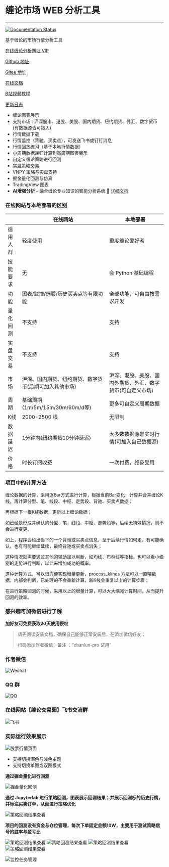 # 缠论市场 WEB 分析工具

---

[![Documentation Status](https://readthedocs.org/projects/chanlun-pro/badge/?version=latest)](https://chanlun-pro.readthedocs.io/zh_CN/latest/?badge=latest)

基于缠论的市场行情分析工具

[在线缠论分析网址 VIP](http://www.chanlun-trader.com)

[Github 地址](https://github.com/yijixiuxin/chanlun-pro)

[Gitee 地址](https://gitee.com/wang-student/chanlun-pro)

[在线文档](https://chanlun-pro.readthedocs.io/)

[B站视频教程](https://space.bilibili.com/384267873/video)

[更新日志](https://chanlun-pro.readthedocs.io/UPDATE/)


* 缠论图表展示
* 支持市场 : 沪深股市、港股、美股、国内期货、纽约期货、外汇、数字货币 (有数据源皆可接入)
* 行情数据下载
* 行情监控（背驰、买卖点），可发送飞书或钉钉消息
* 行情回放练习（基于本地行情数据）
* 小周期数据递归计算到高周期图表展示
* 自定义缠论策略进行回测
* 实盘策略交易
* VNPY 策略与实盘支持
* 掘金量化回测与仿真
* TradingView 图表
* **AI增强分析** - 融合缠论专业知识的智能分析系统 📖 [详细文档](docs/ai_enhanced/)


### 在线网站与本地部署的区别

| | 在线网站 | 本地部署 |
| -- | -------- | -------- |
| 适用人群 | 轻度使用 | 重度缠论爱好者 |
| 技能要求 | 无 | 会 Python 基础编程 |
| 功能 | 图表/监控/选股/历史买卖点等有限功能 | 全部功能，可自由按需求开发 |
| 量化回测 | 不支持 | 支持 |
| 实盘交易 | 不支持 | 支持 |
| 市场 | 沪深、国内期货、纽约期货、数字货币(后期可加入其他市场) | 沪深、港股、美股、国内外期货、外汇、数字货币(可自定义市场) |
| 周期 | 基础周期(1m/5m/15m/30m/60m/d等) | 更多可自定义周期数据 |
| K线 | 2000-2500 根 | 无限制 |
| 数据延迟 | 1分钟内(纽约期货10分钟延迟) | 大多数数据源是实时行情(可加入自己数据源) |
| 价格 | 时长订阅收费 | 一次付费，终身受用 |


### 项目中的计算方法

缠论数据的计算，采用逐Bar方式进行计算，根据当前Bar变化，计算并合并缠论K线，再计算分型、笔、线段、中枢、走势段、背驰、买卖点数据；

再根据下一根K线数据，更新以上缠论数据；

如已经是形成并确认的分型、笔、线段、中枢、走势段等，后续无特殊情况，则不会进行变更。

如上，程序会给出当下的一个背驰或买卖点信息，至于后续行情如何走，有可能确认，也有可能继续延续，最终背驰或买卖点消失；

这种情况就需要通过其他的辅助加以判断，如均线、布林线等指标，也可以看小级别的走势进行判断，以此来增加成功的概率。

这种计算方式，可以很方便实现增量更新，process_klines 方法可以一直喂数据，内部会判断，已处理的不会重新计算，新K线会重复以上的计算步骤；

在进行策略回测的时候，采用以上的增量计算，可以大大缩减计算时间，从而提升回测的效率。

### 感兴趣可加微信进行了解

**加好友可免费获取20天使用授权**

> 请先阅读安装文档，确保自己能够正常安装后，在添加微信好友；
>
> 扫码添加作者微信，备注 ：“chanlun-pro 试用”

### 作者微信

![Wechat](cookbook/docs/img/wx.jpg)

### QQ 群

![QQ](cookbook/docs/img/qq.png)

### 在线网站【缠论交易园】飞书交流群

![飞书](cookbook/docs/img/feishu.jpg)



### 实际运行效果展示

![股票行情页面](cookbook/docs/img/stock.png)

* 支持切换深色与浅色主题
* 支持切换单图或双图模式

**通过掘金量化进行回测**

![掘金量化回测](cookbook/docs/img/my_quant_backtest.png)

**通过 Jupyterlab 进行策略回测，图表展示回测结果；并展示回测标的历史行情，并标注买卖订单，从而进行策略优化**

![策略回测结果查看](cookbook/docs/img/back_test_1.png)

**项目的回测没有资金与仓位管理，每次下单固定金额10W，主要用于测试策略信号的胜率与盈亏比**

![策略回测结果查看](cookbook/docs/img/back_test_2.png)
![策略回测结果查看](cookbook/docs/img/back_test_3.png)
![策略回测结果查看](cookbook/docs/img/back_test_4.png)
![策略回测结果查看](cookbook/docs/img/back_test_5.png)

![监控任务管理](cookbook/docs/img/check.png)


